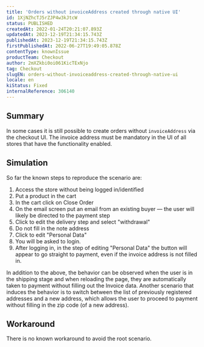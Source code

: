 ```yaml
---
title: 'Orders without invoiceAddress created through native UI'
id: 1XjNZhcTJ5rZJP4w3kJtcW
status: PUBLISHED
createdAt: 2022-01-24T20:21:07.893Z
updatedAt: 2023-12-19T21:34:15.743Z
publishedAt: 2023-12-19T21:34:15.743Z
firstPublishedAt: 2022-06-27T19:49:05.878Z
contentType: knownIssue
productTeam: Checkout
author: 2mXZkbi0oi061KicTExNjo
tag: Checkout
slugEN: orders-without-invoiceaddress-created-through-native-ui
locale: en
kiStatus: Fixed
internalReference: 306140
---
```


## Summary


In some cases it is still possible to create orders without `invoiceAddress` via the checkout UI.
The invoice address must be mandatory in the UI of all stores that have the functionality enabled.


##

## Simulation


So far the known steps to reproduce the scenario are:


1. Access the store without being logged in/identified
2. Put a product in the cart
3. In the cart click on Close Order
4. On the email screen put an email from an existing buyer — the user will likely be directed to the payment step
5. Click to edit the delivery step and select "withdrawal"
6. Do not fill in the note address
7. Click to edit "Personal Data"
8. You will be asked to login.
9. After logging in, in the step of editing "Personal Data" the button will appear to go straight to payment, even if the invoice address is not filled in.

In addition to the above, the behavior can be observed when the user is in the shipping stage and when reloading the page, they are automatically taken to payment without filling out the Invoice data.
Another scenario that induces the behavior is to switch between the list of previously registered addresses and a new address, which allows the user to proceed to payment without filling in the zip code (of a new address).


##

## Workaround


There is no known workaround to avoid the root scenario.




